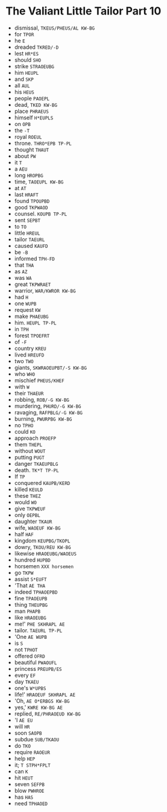 # The Valiant Little Tailor Part 10

* dismissal, `TKEUS/PHEUS/AL KW-BG`
* for `TPOR`
* he `E`
* dreaded `TKRED/-D`
* lest `HR*ES`
* should `SHO`
* strike `STRAOEUBG`
* him `HEUPL`
* and `SKP`
* all `AUL`
* his `HEUS`
* people `PAOEPL`
* dead, `TKED KW-BG`
* place `PHRAEUS`
* himself `H*EUPLS`
* on `OPB`
* the `-T`
* royal `ROEUL`
* throne. `THRO*EPB TP-PL`
* thought `THAUT`
* about `PW`
* it `T`
* a `AEU`
* long `HROPBG`
* time, `TAOEUPL KW-BG`
* at `AT`
* last `HRAFT`
* found `TPOUPBD`
* good `TKPWAOD`
* counsel. `KOUPB TP-PL`
* sent `SEPBT`
* to `TO`
* little `HREUL`
* tailor `TAEURL`
* caused `KAUFD`
* be `-B`
* informed `TPH-FD`
* that `THA`
* as `AZ`
* was `WA`
* great `TKPWRAET`
* warrior, `WAR/KWROR KW-BG`
* had `H`
* one `WUPB`
* request `KW`
* make `PHAEUBG`
* him. `HEUPL TP-PL`
* in `TPH`
* forest `TPOEFRT`
* of `-F`
* country `KREU`
* lived `HREUFD`
* two `TWO`
* giants, `SKWRAOEUPBT/-S KW-BG`
* who `WHO`
* mischief `PHEUS/KHEF`
* with `W`
* their `THAEUR`
* robbing, `ROB/-G KW-BG`
* murdering, `PHURD/-G KW-BG`
* ravaging, `RAFPBLG/-G KW-BG`
* burning, `PWURPBG KW-BG`
* no `TPHO`
* could `KO`
* approach `PROEFP`
* them `THEPL`
* without `WOUT`
* putting `PUGT`
* danger `TKAEUPBLG`
* death. `TK*T TP-PL`
* If `TP`
* conquered `KAUPB/KERD`
* killed `KEULD`
* these `THEZ`
* would `WO`
* give `TKPWEUF`
* only `OEPBL`
* daughter `TKAUR`
* wife, `WAOEUF KW-BG`
* half `HAF`
* kingdom `KEUPBG/TKOPL`
* dowry, `TKOU/REU KW-BG`
* likewise `HRAOEUBG/WAOEUS`
* hundred `HUPBD`
* horsemen `XXX horsemen`
* go `TKPW`
* assist `S*EUFT`
* 'That `AE THA`
* indeed `TPHAOEPBD`
* fine `TPAOEUPB`
* thing `THEUPBG`
* man `PHAPB`
* like `HRAOEUBG`
* me!' `PHE SKHRAPL AE`
* tailor. `TAEURL TP-PL`
* 'One `AE WUPB`
* is `S`
* not `TPHOT`
* offered `OFRD`
* beautiful `PWAOUFL`
* princess `PREUPB/ES`
* every `EF`
* day `TKAEU`
* one's `W*UPBS`
* life!' `HRAOEUF SKHRAPL AE`
* 'Oh, `AE O*ERBGS KW-BG`
* yes,' `KWRE KW-BG AE`
* replied, `RE/PHRAOEUD KW-BG`
* 'I `AE EU`
* will `HR`
* soon `SAOPB`
* subdue `SUB/TKAOU`
* do `TKO`
* require `RAOEUR`
* help `HEP`
* it; `T STPH*FPLT`
* can `K`
* hit `HEUT`
* seven `SEFPB`
* blow `PWHROE`
* has `HAS`
* need `TPHAOED`
